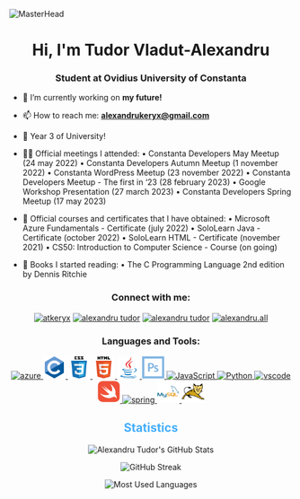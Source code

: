 ![MasterHead](https://i.pinimg.com/originals/87/f3/f1/87f3f1425b217691da645e97dbb50d55.gif)
<h1 align="center">Hi, I'm Tudor Vladut-Alexandru</h1>
<h3 align="center">Student at Ovidius University of Constanta</h3>

<p align="left">  </p>

- 🔭 I’m currently working on **my future!**

- 📫 How to reach me: **alexandrukeryx@gmail.com**

- 🔭 Year 3 of University!

- 👨‍💻 Official meetings I attended: 
        • Constanta Developers May Meetup (24 may 2022)
        • Constanta Developers Autumn Meetup (1 november 2022)
        • Constanta WordPress Meetup (23 november 2022)
        • Constanta Developers Meetup - The first in ‘23 (28 february 2023)
        • Google Workshop Presentation (27 march 2023)
        • Constanta Developers Spring Meetup (17 may 2023)
- 🧾 Official courses and certificates that I have obtained:
        • Microsoft Azure Fundamentals - Certificate (july 2022)
        • SoloLearn Java - Certificate (october 2022)
        • SoloLearn HTML - Certificate (november 2021)
        • CS50: Introduction to Computer Science - Course (on going)
- 🧾 Books I started reading:
        • The C Programming Language 2nd edition by Dennis Ritchie
<h3 align="center">Connect with me:</h3>
<p align="center">
<a href="https://twitter.com/atkeryx" target="blank"><img align="center" src="https://raw.githubusercontent.com/rahuldkjain/github-profile-readme-generator/master/src/images/icons/Social/twitter.svg" alt="atkeryx" height="30" width="40" /></a>
<a href="https://linkedin.com/in/alexandru-tudor-a732a1250/" target="blank"><img align="center" src="https://raw.githubusercontent.com/rahuldkjain/github-profile-readme-generator/master/src/images/icons/Social/linked-in-alt.svg" alt="alexandru tudor" height="30" width="40" /></a>
<a href="https://www.facebook.com/alexandru.tudor.5688/" target="blank"><img align="center" src="https://raw.githubusercontent.com/rahuldkjain/github-profile-readme-generator/master/src/images/icons/Social/facebook.svg" alt="alexandru tudor" height="30" width="40" /></a>
<a href="https://instagram.com/alexandru.all" target="blank"><img align="center" src="https://raw.githubusercontent.com/rahuldkjain/github-profile-readme-generator/master/src/images/icons/Social/instagram.svg" alt="alexandru.all" height="30" width="40" /></a>
</p>

<h3 align="center">Languages and Tools:</h3>
<p align="center"> 
        <a href="https://azure.microsoft.com/en-in/" target="_blank" rel="noreferrer"> 
                <img src="https://www.vectorlogo.zone/logos/microsoft_azure/microsoft_azure-icon.svg" alt="azure" width="40" height="40"/> 
        </a> 
        <a href="https://www.cprogramming.com/" target="_blank" rel="noreferrer"> 
                <img src="https://raw.githubusercontent.com/devicons/devicon/master/icons/c/c-original.svg" alt="c" width="40" height="40"/> 
        </a> 
        <a href="https://www.w3schools.com/css/" target="_blank" rel="noreferrer"> 
                <img src="https://raw.githubusercontent.com/devicons/devicon/master/icons/css3/css3-original-wordmark.svg" alt="css3" width="40" height="40"/> 
        </a> 
        <a href="https://www.w3.org/html/" target="_blank" rel="noreferrer"> 
                <img src="https://raw.githubusercontent.com/devicons/devicon/master/icons/html5/html5-original-wordmark.svg" alt="html5" width="40" height="40"/> 
        </a> 
        <a href="https://www.java.com" target="_blank" rel="noreferrer"> 
                <img src="https://raw.githubusercontent.com/devicons/devicon/master/icons/java/java-original.svg" alt="java" width="40" height="40"/> 
        </a> 
        <a href="https://www.photoshop.com/en" target="_blank" rel="noreferrer"> 
                <img src="https://raw.githubusercontent.com/devicons/devicon/master/icons/photoshop/photoshop-line.svg" alt="photoshop" width="40" height="40"/> 
        </a> 
        <a href="https://developer.mozilla.org/en-US/docs/Web/JavaScript" target="_blank" rel="noreferrer">
                <img  alt="JavaScript" src="https://cdn.jsdelivr.net/gh/devicons/devicon/icons/javascript/javascript-plain.svg" width="40" height="40"/>
        </a>
        <a href="https://www.python.org/" target="_blank" rel="noreferrer">
                <img  alt="Python" src="https://cdn.jsdelivr.net/gh/devicons/devicon/icons/python/python-original.svg" width="40" height="40"/>
        </a>
        <a href="https://code.visualstudio.com/" target="_blank" rel="noreferrer">
              <img  alt="vscode" width="40" height="40" src="https://cdn.jsdelivr.net/gh/devicons/devicon/icons/vscode/vscode-original.svg"/>
        </a>
        <a href="https://developer.apple.com/swift/" target="_blank" rel="noreferrer"> 
    <img src="https://raw.githubusercontent.com/devicons/devicon/master/icons/swift/swift-original.svg" alt="swift" width="40" height="40"/> 
</a>
<a href="https://spring.io/projects/spring-framework" target="_blank" rel="noreferrer"> 
    <img src="https://www.vectorlogo.zone/logos/springio/springio-icon.svg" alt="spring" width="40" height="40"/> 
</a>
<a href="https://www.mysql.com/" target="_blank" rel="noreferrer"> 
    <img src="https://raw.githubusercontent.com/devicons/devicon/master/icons/mysql/mysql-original-wordmark.svg" alt="mysql" width="40" height="40"/> 
</a>
<a href="http://tomcat.apache.org/" target="_blank" rel="noreferrer"> 
    <img src="https://raw.githubusercontent.com/devicons/devicon/master/icons/tomcat/tomcat-original.svg" alt="tomcat" width="40" height="40"/> 
</a>

</p>

<h2 style="color: #44AEFB" align="center">Statistics</h2>

<div class="stats" align="center">

![Alexandru Tudor's GitHub Stats](https://github-readme-stats-git-masterrstaa-rickstaa.vercel.app/api?username=alexandrutud&count_private=true&show_icons=true&theme=algolia&border_radius=20)

![GitHub Streak](https://streak-stats.demolab.com?user=alexandrutud&count_private=true&theme=algolia&border_radius=20)

![Most Used Languages](https://github-readme-stats-git-masterrstaa-rickstaa.vercel.app/api/top-langs/?username=alexandrutud&layout=compact&show_icons=true&theme=algolia&border_radius=20)
</div>

